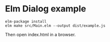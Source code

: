 # Elm Dialog example

```
elm-package install
elm make src/Main.elm --output dist/example.js
```

Then open index.html in a browser.